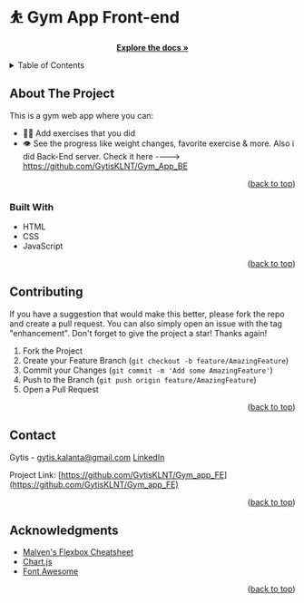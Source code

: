 # ⛹️ Gym App Front-end

  <p align="center">
    <a href="https://github.com/GytisKLNT/Gym_app_FE"><strong>Explore the docs »</strong></a>
    
<!-- TABLE OF CONTENTS -->
<details>
  <summary>Table of Contents</summary>
  <ol>
    <li>
      <a href="#about-the-project">About The Project</a>
      <ul>
        <li><a href="#built-with">Built With</a></li>
      </ul>
    </li>
    <li><a href="#contributing">Contributing</a></li>
    <li><a href="#contact">Contact</a></li>
    <li><a href="#acknowledgments">Acknowledgments</a></li>
  </ol>
</details>

<!-- ABOUT THE PROJECT -->

## About The Project

This is a gym web app where you can:

- 💪🏼 Add exercises that you did
- 👁️ See the progress like weight changes, favorite exercise & more.
  Also i did Back-End server. Check it here ----> https://github.com/GytisKLNT/Gym_App_BE

<p align="right">(<a href="#top">back to top</a>)</p>

### Built With

- HTML
- CSS
- JavaScript

<p align="right">(<a href="#top">back to top</a>)</p>

<!-- CONTRIBUTING -->

## Contributing

If you have a suggestion that would make this better, please fork the repo and create a pull request. You can also simply open an issue with the tag "enhancement".
Don't forget to give the project a star! Thanks again!

1. Fork the Project
2. Create your Feature Branch (`git checkout -b feature/AmazingFeature`)
3. Commit your Changes (`git commit -m 'Add some AmazingFeature'`)
4. Push to the Branch (`git push origin feature/AmazingFeature`)
5. Open a Pull Request

<p align="right">(<a href="#top">back to top</a>)</p>

## Contact

Gytis - gytis.kalanta@gmail.com
[LinkedIn](www.linkedin.com/in/gytis-kalanta)

Project Link: [https://github.com/GytisKLNT/Gym_app_FE](https://github.com/GytisKLNT/Gym_app_FE)

<p align="right">(<a href="#top">back to top</a>)</p>

<!-- ACKNOWLEDGMENTS -->

## Acknowledgments

- [Malven's Flexbox Cheatsheet](https://flexbox.malven.co/)
- [Chart.js](https://www.chartjs.org/)
- [Font Awesome](https://fontawesome.com)

<p align="right">(<a href="#top">back to top</a>)</p>

